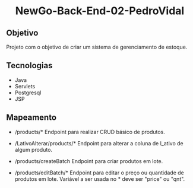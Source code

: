 # <p align="center"> NewGo-Back-End-02-PedroVidal </p>

## Objetivo
Projeto com o objetivo de criar um sistema de gerenciamento de estoque.

## Tecnologias
- Java
- Servlets
- Postgresql
- JSP

## Mapeamento
- /products/*
Endpoint para realizar CRUD básico de produtos.

- /LativoAlterar/products/*
Endpoint para alterar a coluna de l_ativo de algum produto.

- /products/createBatch
Endpoint para criar produtos em lote.

- /products/editBatch/*
Endpoint para editar o preço ou quantidade de produtos em lote. Variável a ser usada no * deve ser "price" ou "qnt".
